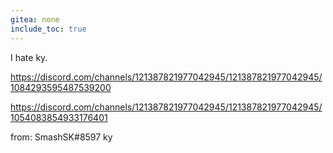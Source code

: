 ```yaml
---
gitea: none
include_toc: true
---
```



I hate ky.



https://discord.com/channels/121387821977042945/121387821977042945/1084293595487539200

https://discord.com/channels/121387821977042945/121387821977042945/1054083854933176401


from: SmashSK#8597 ky

